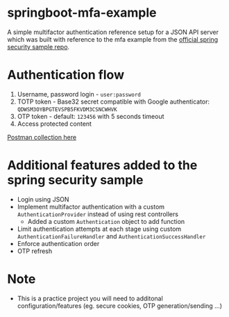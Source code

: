 # springboot-mfa-example

A simple multifactor authentication reference setup for a JSON API server which was built with reference to the mfa example from the [official spring security sample repo](https://github.com/spring-projects/spring-security-samples/tree/main/servlet/spring-boot/java/authentication/username-password/mfa).

# Authentication flow

1. Username, password login - `user:password`
2. TOTP token - Base32 secret compatible with Google authenticator: `QDWSM3OYBPGTEVSPB5FKVDM3CSNCWHVK`
3. OTP token - default: `123456` with 5 seconds timeout
4. Access protected content

[Postman collection here](postman/MFA.postman_collection.json)

# Additional features added to the spring security sample

- Login using JSON
- Implement multifactor authentication with a custom `AuthenticationProvider` instead of using rest controllers
  - Added a custom `Authentication` object to add function
- Limit authentication attempts at each stage using custom `AuthenticationFailureHandler` and `AuthenticationSuccessHandler`
- Enforce authentication order
- OTP refresh

# Note

- This is a practice project you will need to additonal configuration/features (eg. secure cookies, OTP generation/sending ...)
